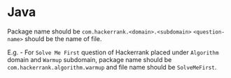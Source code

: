 # Java

Package name should be `com.hackerrank.<domain>.<subdomain>`
`<question-name>` should be the name of file.

E.g. - For `Solve Me First` question of Hackerrank placed under `Algorithm` domain and `Warmup` subdomain,
package name should be `com.hackerrank.algorithm.warmup` and file name should be `SolveMeFirst`.